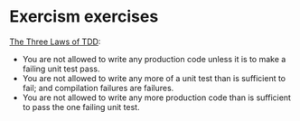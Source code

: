 # Exercism exercises

[The Three Laws of TDD](http://butunclebob.com/ArticleS.UncleBob.TheThreeRulesOfTdd):

* You are not allowed to write any production code
unless it is to make a failing unit test pass.
* You are not allowed to write any more of a unit test than is sufficient to fail;
and compilation failures are failures.
* You are not allowed to write any more production code than is sufficient to pass the one failing unit test.

